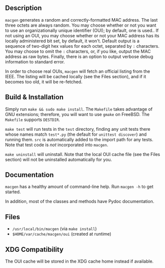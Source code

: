 Description
-----------
`macgen` generates a random and correctly-formatted MAC address. The
last three octets are always random.  You may choose whether or not you
want to use an organizationally unique identifier (OUI); by default, one
is used..  If not using an OUI, you may choose whether or not your MAC
address has its locally administered bit set, by default, it won't.
Default output is a sequence of two-digit hex values for each octet,
separated by `:` characters.  You may choose to omit the `:` characters,
or, if you like, output the MAC address as raw bytes.  Finally, there is
an option to output verbose debug information to standard error.

In order to choose real OUIs, `macgen` will fetch an official listing
from the IEEE.  The listing will be cached locally (see the Files
section), and if it becomes too old, it will be re-fetched.

Build & Installation
--------------------
Simply run `make && sudo make install`.  The `Makefile` takes advantage
of GNU extensions; therefore, you will want to use `gmake` on FreeBSD.
The `Makefile` supports `DESTDIR`.

`make test` will run tests in the `test` directory, finding any unit
tests there whose names match `test*.py` (the default for `unittest
discover`) and running them.  `src` is automatically added to the import
path for any tests.  Note that test code is _not_ incorporated into
`macgen`.

`make uninstall` will uninstall.  Note that the local OUI cache file
(see the Files section) will not be uninstalled automatically for you.

Documentation
-------------
`macgen` has a healthy amount of command-line help.  Run `macgen -h` to
get started.

In addition, most of the classes and methods have Pydoc documentation.

Files
-----
 - `/usr/local/bin/macgen` (via `make install`)
 - `$HOME/var/cache/macgen/oui` (created at runtime)

XDG Compatibility
-----------------
The OUI cache will be stored in the XDG cache home instead if available.
